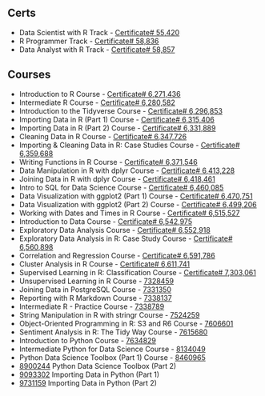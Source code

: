 ## Certs
* Data Scientist with R Track - [Certificate# 55,420](https://www.datacamp.com/statement-of-accomplishment/track/a44af56c59962942a89443d9368fa37f7db07dbd)
* R Programmer Track - [Certificate# 58,836]( https://www.datacamp.com/statement-of-accomplishment/track/f8023cb375d5d0b20deec87334cae3e9c741feb8)
* Data Analyst with R Track - [Certificate# 58,857]( https://www.datacamp.com/statement-of-accomplishment/track/b7255dc14ecee9aefccd9db7b2e5643c47bc9ab2)
## Courses
* Introduction to R Course - [Certificate# 6,271,436](https://www.datacamp.com/statement-of-accomplishment/course/84ea12c5c0199b5c256fafe5267667b6ae5eb0a6)
* Intermediate R Course - [Certificate# 6,280,582](https://www.datacamp.com/statement-of-accomplishment/course/720af503e12b02789f5094d27bf81ef6b33326c3)
* Introduction to the Tidyverse Course - [Certificate# 6,296,853](https://www.datacamp.com/statement-of-accomplishment/course/33c5e7ccb307117a86ba4cb23643c490c8edb97a)
* Importing Data in R (Part 1) Course - [Certificate# 6,315,406](https://www.datacamp.com/statement-of-accomplishment/course/0e71451822948b5a3e1ee96e741a6c7e44c90c52)
* Importing Data in R (Part 2) Course - [Certificate# 6,331,889](https://www.datacamp.com/statement-of-accomplishment/course/f8fb3cd0cc100ed6832f1d8be67c769859a33c38)
* Cleaning Data in R Course - [Certificate# 6,347,726](https://www.datacamp.com/statement-of-accomplishment/course/c1afcd02f3a0618d67969e7d1c828646658a8aa4)
* Importing & Cleaning Data in R: Case Studies Course - [Certificate# 6,359,688](https://www.datacamp.com/statement-of-accomplishment/course/b6535043213036ac450ed2323f38da25b2ed7834)
* Writing Functions in R Course - [Certificate# 6,371,546](https://www.datacamp.com/statement-of-accomplishment/course/5b8325c55a630b36b1f58b5677d587b3e253f129)
* Data Manipulation in R with dplyr Course - [Certificate# 6,413,228](https://www.datacamp.com/statement-of-accomplishment/course/8aa93bab2a1d446ae00b04fa1bf30e2b6364134b)
* Joining Data in R with dplyr Course - [Certificate# 6,418,461](https://www.datacamp.com/statement-of-accomplishment/course/feacf4ba067798a9d712fb74b96c07040c7e3821)
* Intro to SQL for Data Science Course - [Certificate# 6,460,085](https://www.datacamp.com/statement-of-accomplishment/course/7029127014889175555815fb8f4112301dd03a87)
* Data Visualization with ggplot2 (Part 1) Course - [Certificate# 6,470,751](https://www.datacamp.com/statement-of-accomplishment/course/809b125a294fd6a06e4ba7ec2055815cf571c50d)
* Data Visualization with ggplot2 (Part 2) Course - [Certificate# 6,499,206](https://www.datacamp.com/statement-of-accomplishment/course/f873dd35b2b9a634cf44f43cb2547bbde4eeb317)
* Working with Dates and Times in R Course - [Certificate# 6,515,527](https://www.datacamp.com/statement-of-accomplishment/course/931579ab98e291d880a2fe77bef530e035b8c4cc)
* Introduction to Data Course - [Certificate# 6,542,975](https://www.datacamp.com/statement-of-accomplishment/course/c34b5ed70b0f391489a7f519014e534070c945ce)
* Exploratory Data Analysis Course - [Certificate# 6,552,918](https://www.datacamp.com/statement-of-accomplishment/course/db1d5ff20df7e3b94ad8404735f9db4a9a44fffd)
* Exploratory Data Analysis in R: Case Study Course - [Certificate# 6,560,898](https://www.datacamp.com/statement-of-accomplishment/course/27c434a705220badb1e43c16012d341464d8a39a)
* Correlation and Regression Course - [Certificate# 6,591,786](https://www.datacamp.com/statement-of-accomplishment/course/e68b85ff0f4387f5796a39e73ce55c91c629e56d)
* Cluster Analysis in R Course - [Certificate# 6,611,741](https://www.datacamp.com/statement-of-accomplishment/course/b03193e085ba2f0b08a0ef4832dc1f89fd7f5458)
* Supervised Learning in R: Classification Course - [Certificate# 7,303,061](https://www.datacamp.com/statement-of-accomplishment/course/25a080cb684cb9437a58c4d9712224d450fd6a8f)
* Unsupervised Learning in R Course - [7328459](https://www.datacamp.com/statement-of-accomplishment/course/d8bf3d44a165986765c44c074ac6218a3ac734f7)
* Joining Data in PostgreSQL Course - [7331350](https://www.datacamp.com/statement-of-accomplishment/course/6466e48d9d20340e972c41d96b4616402e5774b4)
* Reporting with R Markdown Course - [7338137](https://www.datacamp.com/statement-of-accomplishment/course/86460884270835a6333b9ec45c2a7d4f7ea7ea34)
* Intermediate R - Practice Course - [7338789](https://www.datacamp.com/statement-of-accomplishment/course/10e0b856cf29499c0efbc8197aa047ded4b5cb96)
* String Manipulation in R with stringr Course - [7524259](https://www.datacamp.com/statement-of-accomplishment/course/c42373e39912ab528acf4df6d8179446df44055f)
* Object-Oriented Programming in R: S3 and R6 Course - [7606601](https://www.datacamp.com/statement-of-accomplishment/course/241ff2ca22014081166c37ca0ab48305a842024e)
* Sentiment Analysis in R: The Tidy Way Course - [7615680](https://www.datacamp.com/statement-of-accomplishment/course/e8de92399ac1de746fcf47b7f3b652c554bfe930)
* Introduction to Python Course - [7634829](https://www.datacamp.com/statement-of-accomplishment/course/2551bf403cb8dd3c6de0df406659604b54bee173)
* Intermediate Python for Data Science Course - [8134049](https://www.datacamp.com/statement-of-accomplishment/course/e0af18ff9be56e4190cb973642bd5bbe3f502263)
* Python Data Science Toolbox (Part 1) Course - [8460965](https://www.datacamp.com/statement-of-accomplishment/course/3038a87f22e9b21b5ff02d902c9231b40a264fc4)
* [8900244](https://www.datacamp.com/statement-of-accomplishment/course/c3fbdd3c8edc11e473a5dce59c9add0bb280e0f7) Python Data Science Toolbox (Part 2)
* [9093302](https://www.datacamp.com/statement-of-accomplishment/course/1c258602aa16e9c4796c5a9b32da83556dab65b6) Importing Data in Python (Part 1)
* [9731159](https://www.datacamp.com/statement-of-accomplishment/course/069415d6ec43986cd91ae6eb0f100a2d520ced1e) Importing Data in Python (Part 2)

































